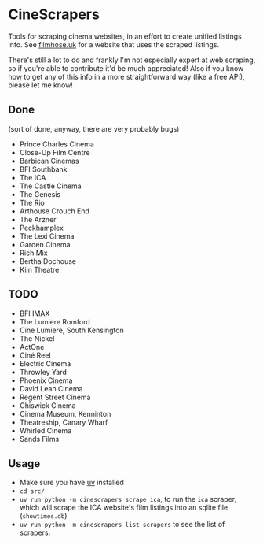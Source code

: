 # CineScrapers

Tools for scraping cinema websites, in an effort to create unified listings
info. See [filmhose.uk](https://filmhose.uk) for a website that uses the
scraped listings.

There's still a lot to do and frankly I'm not especially expert at web
scraping, so if you're able to contribute it'd be much appreciated! Also if you
know how to get any of this info in a more straightforward way (like a free
API), please let me know!

## Done

(sort of done, anyway, there are very probably bugs)

* Prince Charles Cinema
* Close-Up Film Centre
* Barbican Cinemas
* BFI Southbank
* The ICA
* The Castle Cinema
* The Genesis
* The Rio
* Arthouse Crouch End
* The Arzner
* Peckhamplex
* The Lexi Cinema
* Garden Cinema
* Rich Mix
* Bertha Dochouse
* Kiln Theatre

## TODO

* BFI IMAX
* The Lumiere Romford
* Cine Lumiere, South Kensington
* The Nickel
* ActOne
* Ciné Reel
* Electric Cinema
* Throwley Yard
* Phoenix Cinema
* David Lean Cinema
* Regent Street Cinema
* Chiswick Cinema
* Cinema Museum, Kenninton
* Theatreship, Canary Wharf
* Whirled Cinema
* Sands Films

## Usage

* Make sure you have [uv](https://docs.astral.sh/uv/getting-started/installation/) installed
* `cd src/`
* `uv run python -m cinescrapers scrape ica`, to run the `ica` scraper, which will
  scrape the ICA website's film listings into an sqlite file (`showtimes.db`)
* `uv run python -m cinescrapers list-scrapers` to see the list of scrapers.
